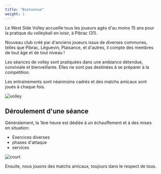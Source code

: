 ```yaml
---
title: "Bienvenue"
weight: 1
---
```


Le West Side Volley accueille tous les joueurs agés d'au moins 15 ans pour la pratique du volleyball en loisir, à Pibrac (31).

Nouveau club créé par d'anciens joueurs issus de diverses communes, telles que Pibrac, Léguevin, Plaisance, et d'autres, il compte des membres de tout âge et de tout niveau ! 

Les séances de volley sont pratiquées dans une ambiance détendue, conviviale et bienveillante. Elles ne sont pas destinées à se préparer à la compétition.

Les entrainements sont néanmoins cadrés et des matchs amicaux sont joués à chaque fois.

![volley](images/player.webp)

## Déroulement d'une séance

Généralement, la 1ère heure est dédiée à un échauffement et à des mises en situation:
- Exercices diverses
- phases d'attaque
- services

![court](images/recep.webp)

Ensuite, nous jouons des matchs amicaux, toujours dans le respect de tous.
